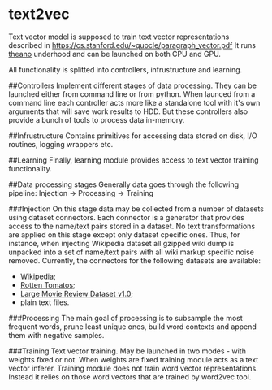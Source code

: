 # text2vec
Text vector model is supposed to train text vector representations 
described in https://cs.stanford.edu/~quocle/paragraph_vector.pdf
It runs [theano](http://deeplearning.net/software/theano/) underhood and 
can be launched on both CPU and GPU.

All functionality is splitted into controllers, infrustructure and learning.

##Controllers
Implement different stages of data processing. They can be launched
either from command line or from python. When launced from a command line
each controller acts more like a standalone tool with it's own arguments
that will save work results to HDD. But these controllers also provide a bunch
of tools to process data in-memory.

##Infrustructure
Contains primitives for accessing data stored on disk, I/O routines,
logging wrappers etc.

##Learning
Finally, learning module provides access to text vector training functionality.

##Data processing stages
Generally data goes through the following pipeline:
Injection → Processing → Training

###Injection
On this stage data may be collected from a number of datasets using dataset connectors.
Each connector is a generator that provides access to the name/text pairs stored in a
dataset. No text transformations are applied on this stage except only dataset cpecific ones.
Thus, for instance, when injecting Wikipedia dataset all gzipped wiki dump is unpacked into
a set of name/text pairs with all wiki markup specific noise removed.
Currently, the connectors for the following datasets are available:
- [Wikipedia](http://kopiwiki.dsd.sztaki.hu/);
- [Rotten Tomatos](https://www.kaggle.com/c/sentiment-analysis-on-movie-reviews);
- [Large Movie Review Dataset v1.0](http://ai.stanford.edu/~amaas/data/sentiment/);
- plain text files.

###Processing
The main goal of processing is to subsample the most frequent words, prune least unique ones,
build word contexts and append them with negative samples.

###Training
Text vector training. May be launched in two modes - with weights fixed or not. When weights are 
fixed training module acts as a text vector inferer. Training module does not train word vector
representations. Instead it relies on those word vectors that are trained by word2vec tool.
